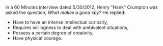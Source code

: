 <!--
.. title: Hank Crumton on what makes a good spy.
.. slug: henry_crumpton
.. date: 2013-10-08 03:15:00 UTC
.. tags: characteristics
.. category:
.. link: 
.. description: This content was pulled from an interview from 60 minutes.
.. type: text
-->
 In a 60 Minutes interview dated 5/30/2012, Henry "Hank" Crumpton was asked the question, *What makes a good spy?*  He replied:  
 - Have to have an intense intellectual curiosity,  
 - Requires willingness to deal with ambivalent situations,  
 - Possess a certain degree of creativity,  
 - Have physical courage.
